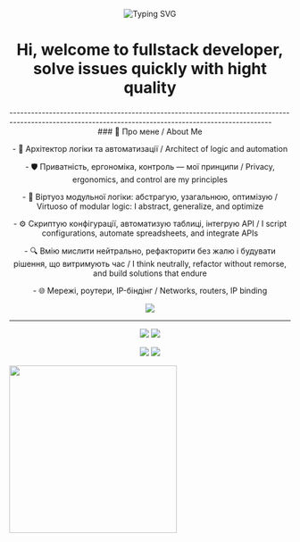 
<p align="center">
  <img src="https://readme-typing-svg.demolab.com?font=Fira+Code&size=22&pause=1000&color=00F7FF&center=true&vCenter=true&width=435&lines=Architect+of+modular+logic;Turning+ChAoS+into+symmetry;Privacy+Focused+Digital+Craftsman;Optimize+what+must+never+break;Scripting+Everything+That+Moves" alt="Typing SVG" />
</p>
<h1 align="center">Hi, welcome to fullstack developer,
  solve issues quickly with hight quality</h1>
-------------------------------------------------------------------------------------------------------------------------------------------------------
<div align="center">
<span>### 🧠 Про мене / About Me
</span>
<p>- 🧩 Архітектор логіки та автоматизації / Architect of logic and automation
</p>  
<p>- 🛡️ Приватність, ергономіка, контроль — мої принципи / Privacy, ergonomics, and control are my principles
</p>
<p>- 🧠 Віртуоз модульної логіки: абстрагую, узагальнюю, оптимізую / Virtuoso of modular logic: I abstract, generalize, and optimize
</p>
<p>- ⚙️ Скриптую конфігурації, автоматизую таблиці, інтегрую API / I script configurations, automate spreadsheets, and integrate APIs
</p>
<p>- 🔍 Вмію мислити нейтрально, рефакторити без жалю і будувати рішення, що витримують час / I think neutrally, refactor without remorse, and build solutions that endure
</p>
<p>- 🌐 Мережі, роутери, IP-біндінг /  Networks, routers, IP binding</p>
 


</p>
<p align="center">
  <img src="https://skillicons.dev/icons?i=html,css,figma,github,js,bash,git,vscode,java,nodejs,windows,react,discord,visualstudio,vite" />
</div>

-------------------------------------------------------------------------------------------------------------------------------------------------------
<p align="center">
  <img src="https://github-readme-stats.vercel.app/api?username=DrHouseUA&show_icons=true&theme=cobalt2&hide_border=true" />
  <img src="https://github-readme-streak-stats.herokuapp.com/?user=DrHouseUA&theme=cobalt2&hide_border=true" />
</p>

<p align="center">
  <a href="mailto:romanknyazhyk@gmail.com"><img src="https://img.shields.io/badge/Email-000?style=for-the-badge&logo=gmail&logoColor=white" /></a>
  <a href="https://www.linkedin.com/in/роман-княжик-772824229"><img src="https://img.shields.io/badge/LinkedIn-000?style=for-the-badge&logo=linkedin&logoColor=white" /></a>
</p>

<img src="./assets/banner.png" width="300"/>


<!--
**DrHouseUA/DrHouseUA** is a ✨ _special_ ✨ repository because its `README.md` (this file) appears on your GitHub profile.

Here are some ideas to get you started:

- 🔭 I’m currently working on ...
- 🌱 I’m currently learning ...
- 👯 I’m looking to collaborate on ...
- 🤔 I’m looking for help with ...
- 💬 Ask me about ...
- 📫 How to reach me: ...
- 😄 Pronouns: ...
- ⚡ Fun fact: ...
-->

